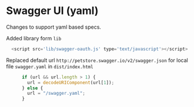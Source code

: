 # Swagger UI (yaml)

Changes to support yaml based specs. 

Added library form `lib`

```javascript
  <script src='lib/swagger-oauth.js' type='text/javascript'></script>
```

Replaced default url `http://petstore.swagger.io/v2/swagger.json` for local file `swagger.yaml` in `dist/index.html`

```javascript
      if (url && url.length > 1) {
        url = decodeURIComponent(url[1]);
      } else {
        url = "/swagger.yaml";
      }
```

